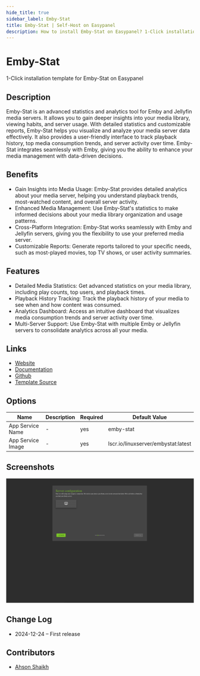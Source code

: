 ```yaml
---
hide_title: true
sidebar_label: Emby-Stat
title: Emby-Stat | Self-Host on Easypanel
description: How to install Emby-Stat on Easypanel? 1-Click installation template for Emby-Stat on Easypanel
---
```


<!-- generated -->

# Emby-Stat

1-Click installation template for Emby-Stat on Easypanel

## Description

Emby-Stat is an advanced statistics and analytics tool for Emby and Jellyfin media servers. It allows you to gain deeper insights into your media library, viewing habits, and server usage. With detailed statistics and customizable reports, Emby-Stat helps you visualize and analyze your media server data effectively. It also provides a user-friendly interface to track playback history, top media consumption trends, and server activity over time. Emby-Stat integrates seamlessly with Emby, giving you the ability to enhance your media management with data-driven decisions.

## Benefits

- Gain Insights into Media Usage: Emby-Stat provides detailed analytics about your media server, helping you understand playback trends, most-watched content, and overall server activity.
- Enhanced Media Management: Use Emby-Stat's statistics to make informed decisions about your media library organization and usage patterns.
- Cross-Platform Integration: Emby-Stat works seamlessly with Emby and Jellyfin servers, giving you the flexibility to use your preferred media server.
- Customizable Reports: Generate reports tailored to your specific needs, such as most-played movies, top TV shows, or user activity summaries.

## Features

- Detailed Media Statistics: Get advanced statistics on your media library, including play counts, top users, and playback times.
- Playback History Tracking: Track the playback history of your media to see when and how content was consumed.
- Analytics Dashboard: Access an intuitive dashboard that visualizes media consumption trends and server activity over time.
- Multi-Server Support: Use Emby-Stat with multiple Emby or Jellyfin servers to consolidate analytics across all your media.

## Links

- [Website](https://embystat.org/)
- [Documentation](https://docs.embystat.org/)
- [Github](https://github.com/mregni/EmbyStat)
- [Template Source](https://github.com/easypanel-io/templates/tree/main/templates/emby-stat)

## Options

Name | Description | Required | Default Value
-|-|-|-
App Service Name | - | yes | emby-stat
App Service Image | - | yes | lscr.io/linuxserver/embystat:latest

## Screenshots

![Emby-Stat Screenshot](./assets/screenshot.png)

## Change Log

- 2024-12-24 – First release

## Contributors

- [Ahson Shaikh](https://github.com/MuhammadAhsanDonuts)
